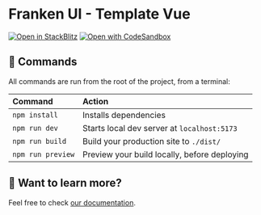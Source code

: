 # Franken UI - Template Vue

[![Open in StackBlitz](https://developer.stackblitz.com/img/open_in_stackblitz.svg)](https://stackblitz.com/github/franken-ui/template-vue)
[![Open with CodeSandbox](https://assets.codesandbox.io/github/button-edit-lime.svg)](https://codesandbox.io/p/sandbox/github/franken-ui/template-vue)

## 🧞 Commands

All commands are run from the root of the project, from a terminal:

| Command                   | Action                                           |
| :------------------------ | :----------------------------------------------- |
| `npm install`             | Installs dependencies                            |
| `npm run dev`             | Starts local dev server at `localhost:5173`      |
| `npm run build`           | Build your production site to `./dist/`          |
| `npm run preview`         | Preview your build locally, before deploying     |

## 👀 Want to learn more?

Feel free to check [our documentation](https://next.franken-ui.dev).